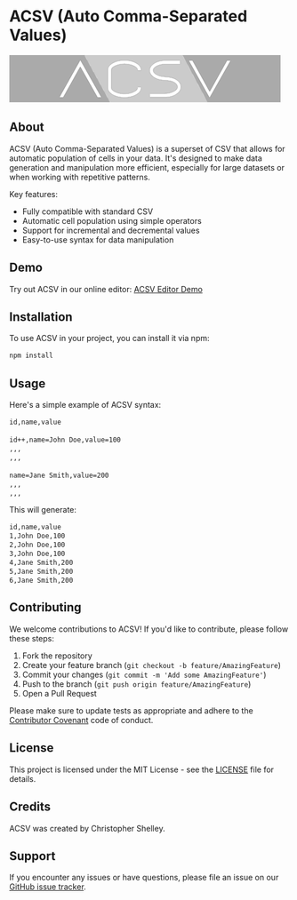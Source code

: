 # ACSV (Auto Comma-Separated Values)

![ACSV Logo](src/ascv-logo-walter-modern-techno-sci-fi-typeface.png "ACSV Logo")

## About

ACSV (Auto Comma-Separated Values) is a superset of CSV that allows for automatic population of cells in your data. It's designed to make data generation and manipulation more efficient, especially for large datasets or when working with repetitive patterns.

Key features:
- Fully compatible with standard CSV
- Automatic cell population using simple operators
- Support for incremental and decremental values
- Easy-to-use syntax for data manipulation

## Demo

Try out ACSV in our online editor: [ACSV Editor Demo](https://acsv.vercel.app/)

## Installation

To use ACSV in your project, you can install it via npm:

```bash
npm install
```

## Usage

Here's a simple example of ACSV syntax:

```acsv
id,name,value

id++,name=John Doe,value=100
,,,
,,,

name=Jane Smith,value=200
,,,
,,,
```

This will generate:

```csv
id,name,value
1,John Doe,100
2,John Doe,100
3,John Doe,100
4,Jane Smith,200
5,Jane Smith,200
6,Jane Smith,200
```

## Contributing

We welcome contributions to ACSV! If you'd like to contribute, please follow these steps:

1. Fork the repository
2. Create your feature branch (`git checkout -b feature/AmazingFeature`)
3. Commit your changes (`git commit -m 'Add some AmazingFeature'`)
4. Push to the branch (`git push origin feature/AmazingFeature`)
5. Open a Pull Request

Please make sure to update tests as appropriate and adhere to the [Contributor Covenant](https://www.contributor-covenant.org/) code of conduct.

## License

This project is licensed under the MIT License - see the [LICENSE](LICENSE) file for details.

## Credits

ACSV was created by Christopher Shelley.

## Support

If you encounter any issues or have questions, please file an issue on our [GitHub issue tracker](https://github.com/made-by-chris/acsv/issues).